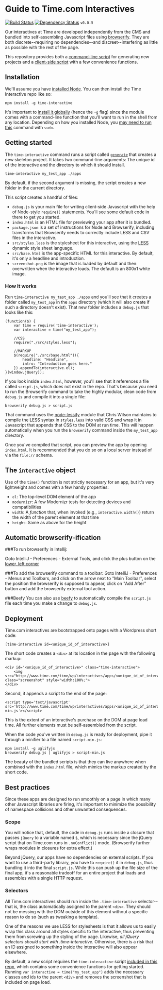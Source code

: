Guide to Time.com Interactives
====

[![Build Status](https://travis-ci.org/TimeMagazine/time-interactive.png)](https://travis-ci.org/TimeMagazine/time-interactive) [![Dependency Status](https://david-dm.org/TimeMagazine/time-interactive.svg)](https://david-dm.org/TimeMagazine/time-interactive)
`v0.0.5`

Our interactives at Time are developed independently from the CMS and bundled into self-assembling Javascript files using [browserify](https://www.npmjs.org/package/browserify). They are both discrete--requiring no dependencies--and discreet--interfering as little as possible with the rest of the page. 

This repository provides both a [command-line script](/bin/generate.js) for generating new projects and a [client-side script](/index.js) with a few convenience functions.

## Installation

We'll assume you have [installed Node](http://nodejs.org/). You can then install the Time Interactive repo like so:

	npm install -g time-interactive

It's important to [install it globally](http://blog.nodejs.org/2011/03/23/npm-1-0-global-vs-local-installation) (hence the `-g` flag) since the module comes with a command-line function that you'll want to run in the shell from any location. Depending on how you installed Node, you [may need to run this](http://howtonode.org/introduction-to-npm) command with `sudo`. 

## Getting started

The `time-interactive` command runs a script called [`generate`](bin/generate.js) that creates a new skeleton project. It takes two command-line arguments: The unique id of the interactive and the directory to which it should install.

	time-interactive my_test_app ./apps

By default, if the second argument is missing, the script creates a new folder in the current directory.

This script creates a handful of files:

+ `debug.js` is your main file for writing client-side Javascript with the help of Node-style `require()` statements. You'll see some default code in there to get you started.
+ `index.html` is an HTML file for previewing your app after it is bundled.
+ `package.json` is a set of instructions for Node and Browserify, including transforms that Browserify needs to correctly include LESS and CSV files in the interactive.
+ `src/styles.less` is the stylesheet for this interactive, using the [LESS](http://lesscss.org/) dynamic style sheet language.
+ `src/base.html` is the app-specific HTML for this interactive. By default, it's only a headline and introduction.
+ `screenshot.png` is the image that is loaded by default and then overwritten when the interactive loads. The default is an 800x1 white image.

### How it works

Run `time-interactive my_test_app ./apps` and you'll see that it creates a folder called `my_test_app` in the `apps` directory (which it will also create if such a directory doesn't exist). That new folder includes a `debug.js` that looks like this:

	(function($) {
		var time = require('time-interactive');	
		var interactive = time("my_test_app");

		//CSS
		require("./src/styles.less");

		//MARKUP
		$(require("./src/base.html")({
			headline: "Headline",
			intro: "Introduction goes here."
		}).appendTo(interactive.el);
	}(window.jQuery));

If you look inside `index.html`, however, you'll see that it references a file called `script.js`, which does not exist in the repo. That's because you need to run the Browserify command to take the highly modular, clean code from `debug.js` and compile it into a single file:

	browserify debug.js > script.js

That command uses the [node-lessify](https://www.npmjs.org/package/node-lessify) module that Chris Wilson maintains to compile the LESS syntax in `styles.less` into valid CSS and wrap it in Javascript that appends that CSS to the DOM at run time. This will happen automatically when you run the `browserify` command inside the `my_test_app` directory.

Once you've compiled that script, you can preview the app by opening `index.html`. It is recommended that you do so on a local server instead of via the `file://` schema. 

## The `interactive` object

Use of the `time()` function is not strictly necessary for an app, but it's very lightweight and comes with a few handy properties:

+ `el`: The top-level DOM element of the app
+ `modernizr`: A few Modernizr tests for detecting devices and compatibilities
+ `width`: A *function* that, when invoked (e.g., `interactive.width()`) return the width of the parent element at that time
+ `height`: Same as above for the height

## Automatic browserify-ification

###To run browserify in Intellij:

Goto IntelliJ - Preferences - External Tools, and click the plus button on the [lower, left corner](http://screencast.com/t/rAAc50bQyWWg)

###To add the browserify command to a toolbar:
Goto IntelliJ - Preferences - Menus and Toolbars, and click on the arrow next to "Main Toolbar", select the position the browserify is supposed to appear, click on "Add After" button and add the browserify external tool action.

###Beefy
You can also use [beefy](https://github.com/chrisdickinson/beefy) to automatically compile the `script.js` file each time you make a change to `debug.js`.

## Deployment

Time.com interactives are bootstrapped onto pages with a Wordpress short code:
 
	[time-interactive id=<unique_id_of_interactive>]

The short code creates a ```<div>``` at its location in the page with the following markup:

	<div id="<unique_id_of_interactive>" class="time-interactive">
		<img src="http://www.time.com/time/wp/interactives/apps/<unique_id_of_interactive>/screenshot.png" class="screenshot" style="width:100%;">
	</div>

Second, it appends a script to the end of the page:

	<script type='text/javascript' src='http://www.time.com/time/wp/interactives/apps/<unique_id_of_interactive>/script-min.js'></script>

This is the extent of an interactive's purchase on the DOM at page load time. All further elements must be self-assembled from the script.

When the code you've written in `debug.js` is ready for deployment, pipe it through a minifier to a file named `script-min.js`:

	npm install -g uglifyjs
	browserify debug.js | uglifyjs > script-min.js

The beauty of the bundled scripts is that they can live anywhere when combined with the `index.html` file, which mimics the markup created by the short code.

## Best practices

Since these apps are designed to run smoothly on a page in which many other Javascript libraries are firing, it's important to minimize the possibility of namespace collisions and other unwanted consequences.

### Scope
You will notice that, default, the code in `debug.js` runs inside a closure that passes `jQuery` to a variable named `$`, which is necessary since the jQuery script that on Time.com runs in `.noConflict()` mode. (Browserify further wraps modules in closures for extra effect.)

Beyond jQuery, our apps have no dependencies on external scripts. If you want to use a third-party library, you have to `require()` it in `debug.js`, thus bundling it into the final `script.js`. While this can push up the file size of the final app, it's a reasonable tradeoff for an entire project that loads and assembles with a single HTTP request.

### Selectors

All Time.com interactives should run inside the ```.time-interactive``` selector--that is, the class automatically assigned to the parent ```<div>```. They should not be messing with the DOM outside of this element without a specific reason to do so (such as tweaking a template).

One of the reasons we use LESS for stylesheets is that it allows us to easily wrap this class around all styles specific to the interactive, thus preventing them from screwing up the styling of the page. Likewise, *all jQuery selectors should start with .time-interactive.* Otherwise, there is a risk that an ID assigned to something inside the interactive will also appear elsewhere.

By default, a new script requires the ```time-interactive``` script [included in this repo](/index.js), which contains some convenience functions for getting started. Running `var interactive = time("my_test_app")` adds the necessary classes and ids to the parent `<div>` and removes the screenshot that is included on page load. 